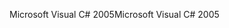 <span data-ttu-id="5d359-101">Microsoft Visual C# 2005</span><span class="sxs-lookup"><span data-stu-id="5d359-101">Microsoft Visual C# 2005</span></span>